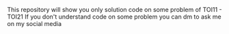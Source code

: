 This repository will show you only solution code on some problem of TOI11 - TOI21 If you don't understand code on some problem you can dm to ask me on my social media
